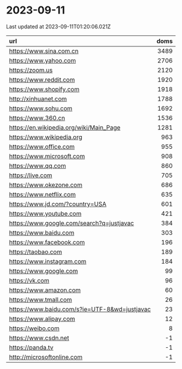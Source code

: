 # 2023-09-11

<!-- BEGIN -->
Last updated at 2023-09-11T01:20:06.021Z

url | doms
:- | -:
https://www.sina.com.cn | 3489
https://www.yahoo.com | 2706
https://zoom.us | 2120
https://www.reddit.com | 1920
https://www.shopify.com | 1918
http://xinhuanet.com | 1788
https://www.sohu.com | 1692
https://www.360.cn | 1536
https://en.wikipedia.org/wiki/Main_Page | 1281
https://www.wikipedia.org | 963
https://www.office.com | 955
https://www.microsoft.com | 908
https://www.qq.com | 860
https://live.com | 705
https://www.okezone.com | 686
https://www.netflix.com | 635
https://www.jd.com/?country=USA | 601
https://www.youtube.com | 421
https://www.google.com/search?q=justjavac | 384
https://www.baidu.com | 303
https://www.facebook.com | 196
https://taobao.com | 189
https://www.instagram.com | 184
https://www.google.com | 99
https://vk.com | 96
https://www.amazon.com | 60
https://www.tmall.com | 26
https://www.baidu.com/s?ie=UTF-8&wd=justjavac | 23
https://www.alipay.com | 12
https://weibo.com | 8
https://www.csdn.net | -1
https://panda.tv | -1
http://microsoftonline.com | -1
<!-- END -->
